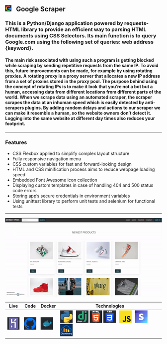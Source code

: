 ## <img src="https://github.com/mjaroszewski1979/mjaroszewski1979/blob/main/google.png">  &nbsp; Google Scraper
### This is a Python/Django application powered by requests-HTML library to provide an efficient way to parsing HTML documents using CSS Selectors. Its main function is to query Google.com using the following set of queries: web address {keyword}. 
#### The main risk associated with using such a program is getting blocked while scraping by sending repetitive requests from the same IP. To avoid this, future improvements can be made, for example by using rotating proxies. A rotating proxy is a proxy server that allocates a new IP address from a set of proxies stored in the proxy pool. The purpose behind using the concept of rotating IPs is to make it look that you’re not a bot but a human, accessing data from different locations from different parts of the world. When we scrape data using an automated scraper, the scraper scrapes the data at an inhuman speed which is easily detected by anti-scrapers plugins. By adding random delays and actions to our scraper we can make it resemble a human, so the website owners don’t detect it. Logging into the same website at different day times also reduces your footprint.
--------------------------------------------------

### Features
* CSS Flexbox applied to simplify complex layout structure
* Fully responsive navigation menu 
* CSS custom variables for fast and forward-looking design 
* HTML and CSS minification process aims to reduce webpage loading speed 
* Embedded Font Awesome icon collection 
* Displaying custom templates in case of handling 404 and 500 status code errors
* Storing app’s secure credentials in environment variables
* Using unittest library to perform unit tests and selenium for functional tests

--------------------------------------------------

![caption](https://github.com/mjaroszewski1979/django-eshop-v2/blob/main/urban_style.gif)
  
  Live | Code | Docker | Technologies
  ---- | ---- | ------ | ------------
  [<img src="https://github.com/mjaroszewski1979/mjaroszewski1979/blob/main/heroku1.png">](https://django-eshop-v1.herokuapp.com/) | [<img src="https://github.com/mjaroszewski1979/mjaroszewski1979/blob/main/github1.png">](https://github.com/mjaroszewski1979/django-eshop-v2) | [<img src="https://github.com/mjaroszewski1979/mjaroszewski1979/blob/main/docker.png">](https://hub.docker.com/r/maciej1245/mj_scraper) | <img src="https://github.com/mjaroszewski1979/mjaroszewski1979/blob/main/python1.png"> &nbsp; <img src="https://github.com/mjaroszewski1979/mjaroszewski1979/blob/main/django.png">  <img src="https://github.com/mjaroszewski1979/mjaroszewski1979/blob/main/html1.png"> <img src="https://github.com/mjaroszewski1979/mjaroszewski1979/blob/main/css1.png"> &nbsp; <img src="https://github.com/mjaroszewski1979/mjaroszewski1979/blob/main/js1.png"> &nbsp; <img src="https://github.com/mjaroszewski1979/mjaroszewski1979/blob/main/stripe.png"> &nbsp; <img src="https://github.com/mjaroszewski1979/mjaroszewski1979/blob/main/cloudinary.png">



